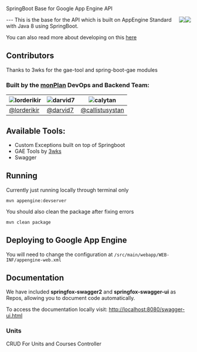 SpringBoot Base for Google App Engine API

<img src="https://3wks.com.au/wp-content/uploads/2017/08/3wks-logo-sticky.png" style="float: right"/>
<img src="https://monplan-admin.firebaseapp.com/static/media/logo.8dfa6094.png" style="float: right", background-color: #006cab/>
---
This is the base for the API which is built on AppEngine Standard with Java 8 using SpringBoot.

You can also read more about developing on this [here](DOCS.md)

## Contributors
Thanks to 3wks for the gae-tool and spring-boot-gae modules

### Built by the [monPlan](https://github.com/monPlan) DevOps and Backend Team:

| ![lorderikir](https://avatars3.githubusercontent.com/u/5687681?v=4&s=460)  | ![darvid7](https://avatars0.githubusercontent.com/u/11433468?v=4&s=460) | ![calytan](https://avatars1.githubusercontent.com/u/18413765?v=4&s=460)|
| --------------| ----|---|
| [@lorderikir](github.com/lorderikir) | [@darvid7](github.com/darvid7) | [@callistusystan](github.com/callistusystan) |

## Available Tools:
- Custom Exceptions built on top of Springboot
- GAE Tools by [3wks](https://github.com/3wks)
- Swagger


## Running

Currently just running locally through terminal only

```
mvn appengine:devserver
```

You should also clean the package after fixing errors
```
mvn clean package
```

## Deploying to Google App Engine
You will need to change the configuration at `/src/main/webapp/WEB-INF/appengine-web.xml`

## Documentation
We have included **springfox-swagger2** and **springfox-swagger-ui** as Repos, allowing you to document code automatically.

To access the documentation locally visit: [http://localhost:8080/swagger-ui.html](http://localhost:8080/swagger-ui.html)

### Units

CRUD For Units and Courses Controller

